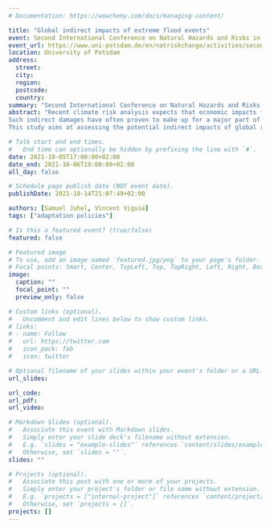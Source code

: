 ```yaml
---
# Documentation: https://wowchemy.com/docs/managing-content/

title: "Global indirect impacts of extreme flood events"
event: Second International Conference on Natural Hazards and Risks in a Changing World 2021
event_url: https://www.uni-potsdam.de/en/natriskchange/activities/second-international-natriskchange-conference-2021
location: University of Potsdam
address:
  street:
  city:
  region:
  postcode:
  country:
summary: "Second International Conference on Natural Hazards and Risks in a Changing World 2021, Presented by Samuel Juhel (CIRED / LMD)"
abstract: "Recent climate risk analysis expects that economic impacts from extreme events will increase, mainly by exposure increase. While the direct consequences of natural disasters are felt locally -- where the natural disasters occur -- the consequent functional disruptions often spread through inter-industry flows by creating bottlenecks and delays in the supply chains systems, thus creating indirect economic damages. 
Such indirect damages have often proven to make up for a major part of the total social cost of extreme weather events. Quantifying them is therefore crucial to properly account for the consequences of climate-induced disasters. Research in risk and disaster analysis has studied indirect damages for specific past or simulated events (Hurricane Katrina in Louisiana, possible storm surges in Rotterdam, 2007 summer floods in the UK) and how they add up to total damage assessments. So far, however, there is no clear view on the magnitude, at the global scale, of how such indirect impacts export to other countries in the global economy.
This study aims at assessing the potential indirect impacts of global river floods. Here, we use an input-output model, ARIO, that simulates the indirect impacts of natural disasters through trade networks, and which has already been used and assessed several times for disaster analysis in the literature. We use the EORA26 multi-regional input-output table as a basis for representing the global economy. For each country, we compare the 'imported economic impacts', i.e. the impacts on production related to foreign flood events, with the costs of local extreme flood events. We aim to highlight the interrelations of climate impacts between each country, and the potential benefits of international cooperation for adaptation by showing examples of how the local vulnerability translates to global risk."

# Talk start and end times.
#   End time can optionally be hidden by prefixing the line with `#`.
date: 2021-10-05T17:00:00+02:00
date_end: 2021-10-06T19:00:00+02:00
all_day: false

# Schedule page publish date (NOT event date).
publishDate: 2021-10-14T21:07:49+02:00

authors: [Samuel Juhel, Vincent Viguié]
tags: ["adaptation policies"]

# Is this a featured event? (true/false)
featured: false

# Featured image
# To use, add an image named `featured.jpg/png` to your page's folder. 
# Focal points: Smart, Center, TopLeft, Top, TopRight, Left, Right, BottomLeft, Bottom, BottomRight.
image:
  caption: ""
  focal_point: ""
  preview_only: false

# Custom links (optional).
#   Uncomment and edit lines below to show custom links.
# links:
# - name: Follow
#   url: https://twitter.com
#   icon_pack: fab
#   icon: twitter

# Optional filename of your slides within your event's folder or a URL.
url_slides:

url_code:
url_pdf:
url_video:

# Markdown Slides (optional).
#   Associate this event with Markdown slides.
#   Simply enter your slide deck's filename without extension.
#   E.g. `slides = "example-slides"` references `content/slides/example-slides.md`.
#   Otherwise, set `slides = ""`.
slides: ""

# Projects (optional).
#   Associate this post with one or more of your projects.
#   Simply enter your project's folder or file name without extension.
#   E.g. `projects = ["internal-project"]` references `content/project/deep-learning/index.md`.
#   Otherwise, set `projects = []`.
projects: []
---
```

